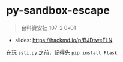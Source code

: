 # py-sandbox-escape

> 台科資安社 107-2 0x01

- slides: https://hackmd.io/p/BJDtweFLN

在玩 `ssti.py` 之前，記得先 `pip install Flask`
